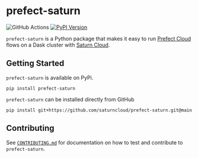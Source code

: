 # prefect-saturn

![GitHub Actions](https://github.com/saturncloud/prefect-saturn/workflows/GitHub%20Actions/badge.svg) [![PyPI Version](https://img.shields.io/pypi/v/prefect-saturn.svg)](https://pypi.org/project/prefect-saturn)

`prefect-saturn` is a Python package that makes it easy to run [Prefect Cloud](https://www.prefect.io/cloud/) flows on a Dask cluster with [Saturn Cloud](https://www.saturncloud.io/).

## Getting Started

`prefect-saturn` is available on PyPi.

```shell
pip install prefect-saturn
```

`prefect-saturn` can be installed directly from GitHub

```shell
pip install git+https://github.com/saturncloud/prefect-saturn.git@main
```

## Contributing

See [`CONTRIBUTING.md`](./CONTRIBUTING.md) for documentation on how to test and contribute to `prefect-saturn`.
